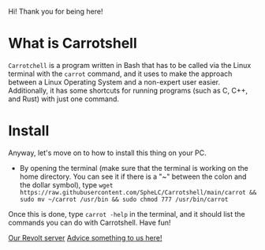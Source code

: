 Hi! Thank you for being here!
# What is Carrotshell
`Carrotchell` is a program written in Bash that has to be called via the Linux terminal with the `carrot` command, and it uses to make the approach between a Linux Operating System and a non-expert user easier. Additionally, it has some shortcuts for running programs (such as C, C++, and Rust) with just one command.

# Install
Anyway, let's move on to how to install this thing on your PC.
- By opening the terminal (make sure that the terminal is working on the home directory. You can see it if there is a "~" between the colon and the dollar symbol), type `wget https://raw.githubusercontent.com/SpheLC/Carrotshell/main/carrot && sudo mv ~/carrot /usr/bin && sudo chmod 777 /usr/bin/carrot`

Once this is done, type `carrot -help` in the terminal, and it should list the commands you can do with Carrotshell. Have fun!

[Our Revolt server](https://app.revolt.chat/invite/hgqavatQ)
[Advice something to us here!](https://forms.gle/spxfhFJGMHiCDm676)
